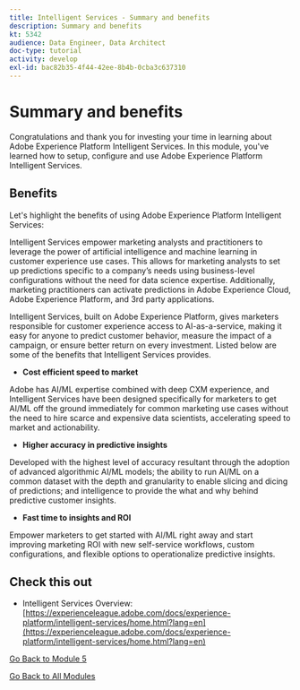 ```yaml
---
title: Intelligent Services - Summary and benefits
description: Summary and benefits
kt: 5342
audience: Data Engineer, Data Architect
doc-type: tutorial
activity: develop
exl-id: bac82b35-4f44-42ee-8b4b-0cba3c637310
---
```

# Summary and benefits

Congratulations and thank you for investing your time in learning about Adobe Experience Platform Intelligent Services.
In this module, you've learned how to setup, configure and use Adobe Experience Platform Intelligent Services.

## Benefits

Let's highlight the benefits of using Adobe Experience Platform Intelligent Services:

Intelligent Services empower marketing analysts and practitioners to leverage the power of artificial intelligence and machine learning in customer experience use cases. This allows for marketing analysts to set up predictions specific to a company’s needs using business-level configurations without the need for data science expertise. Additionally, marketing practitioners can activate predictions in Adobe Experience Cloud, Adobe Experience Platform, and 3rd party applications.

Intelligent Services, built on Adobe Experience Platform, gives marketers responsible for customer experience access to AI-as-a-service, making it easy for anyone to predict customer behavior, measure the impact of a campaign, or ensure better return on every investment. Listed below are some of the benefits that Intelligent Services provides.

- **Cost efficient speed to market**

Adobe has AI/ML expertise combined with deep CXM experience, and Intelligent Services have been designed specifically for marketers to get AI/ML off the ground immediately for common marketing use cases without the need to hire scarce and expensive data scientists, accelerating speed to market and actionability.

- **Higher accuracy in predictive insights**

Developed with the highest level of accuracy resultant through the adoption of advanced algorithmic AI/ML models; the ability to run AI/ML on a common dataset with the depth and granularity to enable slicing and dicing of predictions; and intelligence to provide the what and why behind predictive customer insights.

- **Fast time to insights and ROI**

Empower marketers to get started with AI/ML right away and start improving marketing ROI with new self-service workflows, custom configurations, and flexible options to operationalize predictive insights.

## Check this out

- Intelligent Services Overview: [https://experienceleague.adobe.com/docs/experience-platform/intelligent-services/home.html?lang=en](https://experienceleague.adobe.com/docs/experience-platform/intelligent-services/home.html?lang=en)

[Go Back to Module 5](./intelligent-services.md)

[Go Back to All Modules](./../../overview.md)
